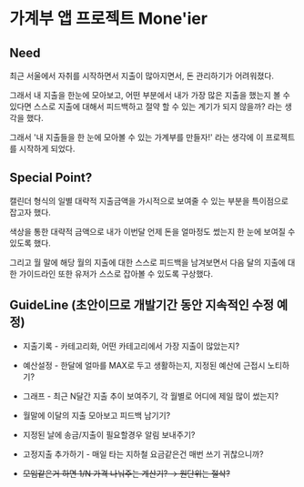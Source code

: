 # 가계부 앱 프로젝트 Mone'ier

## Need
최근 서울에서 자취를 시작하면서 지출이 많아지면서, 돈 관리하기가 어려워졌다.

그래서 내 지출을 한눈에 모아보고, 어떤 부분에서 내가 가장 많은 지출을 했는지 볼 수 있다면 스스로 지출에 대해서 피드백하고 절약 할 수 있는 계기가 되지 않을까? 라는 생각을 했다.

그래서 '내 지출들을 한 눈에 모아볼 수 있는 가계부를 만들자!' 라는 생각에 이 프로젝트를 시작하게 되었다.



## Special Point?
캘린더 형식의 일별 대략적 지출금액을 가시적으로 보여줄 수 있는 부분을 특이점으로 잡고자 했다.

색상을 통한 대략적 금액으로 내가 이번달 언제 돈을 얼마정도 썼는지 한 눈에 보여질 수 있도록 했다.

그리고 월 말에 해당 월의 지출에 대한 스스로 피드백을 남겨보면서 다음 달의 지출에 대한 가이드라인 또한 유저가 스스로 잡아볼 수 있도록 구상했다.



## GuideLine (초안이므로 개발기간 동안 지속적인 수정 예정)
- 지출기록 - 카테고리화, 어떤 카테고리에서 가장 지출이 많았는지?

- 예산설정 - 한달에 얼마를 MAX로 두고 생활하는지, 지정된 예산에 근접시 노티하기?

- 그래프 - 최근 N달간 지출 추이 보여주기, 각 월별로 어디에 제일 많이 썼는지?

- 월말에 이달의 지출 모아보고 피드백 남기기?

- 지정된 날에 송금/지출이 필요할경우 알림 보내주기?

- 고정지출 추가하기 - 매일 타는 지하철 요금같은건 매번 쓰기 귀찮으니까?

- ~~모임같은거 하면 1/N 가격 나눠주는 계산기? → 원단위는 절삭?~~
